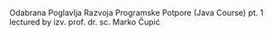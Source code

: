 Odabrana Poglavlja Razvoja Programske Potpore (Java Course) pt. 1 lectured by izv. prof. dr. sc. Marko Čupić
